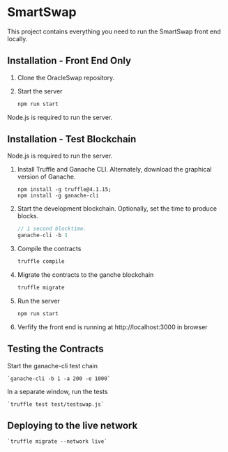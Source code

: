 # SmartSwap

This project contains everything you need to run the SmartSwap front end locally.

## Installation - Front End Only

1. Clone the OracleSwap repository.

2. Start the server
    ```javascript
    npm run start
    ```

Node.js is required to run the server.

## Installation - Test Blockchain

Node.js is required to run the server.

1. Install Truffle and Ganache CLI. Alternately, download the graphical version of Ganache.
    ```
    npm install -g truffle@4.1.15;
    npm install -g ganache-cli
    ```

2. Start the development blockchain. Optionally, set the time to produce blocks.
    ```javascript
    // 1 second blocktime.
    ganache-cli -b 1
    ```

3. Compile the contracts
    ```javascript
    truffle compile
    ```

4. Migrate the contracts to the ganche blockchain
    ```javascript
    truffle migrate
    ```

5. Run the server
    ```javascript
    npm run start
    ```
6. Verfify the front end is running at http://localhost:3000 in browser

## Testing the Contracts

Start the ganache-cli test chain

    `ganache-cli -b 1 -a 200 -e 1000`

In a separate window, run the tests

    `truffle test test/testswap.js`

## Deploying to the live network

    `truffle migrate --network live`